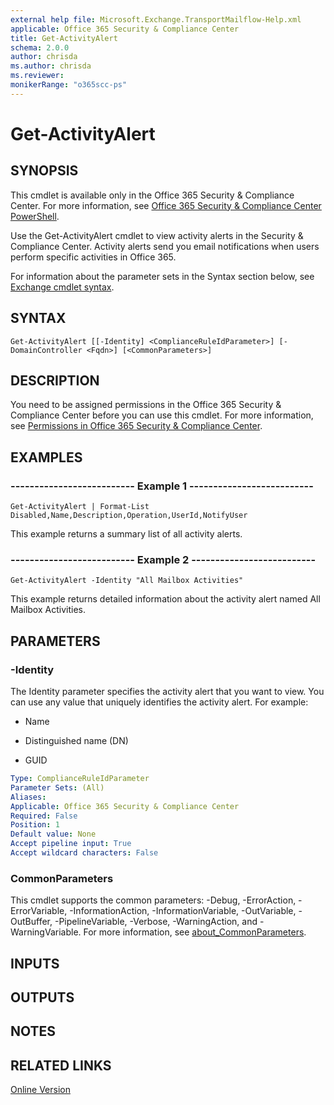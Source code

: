 ```yaml
---
external help file: Microsoft.Exchange.TransportMailflow-Help.xml
applicable: Office 365 Security & Compliance Center
title: Get-ActivityAlert
schema: 2.0.0
author: chrisda
ms.author: chrisda
ms.reviewer:
monikerRange: "o365scc-ps"
---
```


# Get-ActivityAlert

## SYNOPSIS
This cmdlet is available only in the Office 365 Security & Compliance Center. For more information, see [Office 365 Security & Compliance Center PowerShell](https://docs.microsoft.com/powershell/exchange/office-365-scc/office-365-scc-powershell).

Use the Get-ActivityAlert cmdlet to view activity alerts in the Security & Compliance Center. Activity alerts send you email notifications when users perform specific activities in Office 365.

For information about the parameter sets in the Syntax section below, see [Exchange cmdlet syntax](https://docs.microsoft.com/powershell/exchange/exchange-server/exchange-cmdlet-syntax).

## SYNTAX

```
Get-ActivityAlert [[-Identity] <ComplianceRuleIdParameter>] [-DomainController <Fqdn>] [<CommonParameters>]
```

## DESCRIPTION
You need to be assigned permissions in the Office 365 Security & Compliance Center before you can use this cmdlet. For more information, see [Permissions in Office 365 Security & Compliance Center](https://go.microsoft.com/fwlink/p/?LinkId=511920).

## EXAMPLES

### -------------------------- Example 1 --------------------------
```
Get-ActivityAlert | Format-List Disabled,Name,Description,Operation,UserId,NotifyUser
```

This example returns a summary list of all activity alerts.

### -------------------------- Example 2 --------------------------
```
Get-ActivityAlert -Identity "All Mailbox Activities"
```

This example returns detailed information about the activity alert named All Mailbox Activities.

## PARAMETERS

### -Identity
The Identity parameter specifies the activity alert that you want to view. You can use any value that uniquely identifies the activity alert. For example:

- Name

- Distinguished name (DN)

- GUID

```yaml
Type: ComplianceRuleIdParameter
Parameter Sets: (All)
Aliases:
Applicable: Office 365 Security & Compliance Center
Required: False
Position: 1
Default value: None
Accept pipeline input: True
Accept wildcard characters: False
```

### CommonParameters
This cmdlet supports the common parameters: -Debug, -ErrorAction, -ErrorVariable, -InformationAction, -InformationVariable, -OutVariable, -OutBuffer, -PipelineVariable, -Verbose, -WarningAction, and -WarningVariable. For more information, see [about_CommonParameters](https://go.microsoft.com/fwlink/p/?LinkID=113216).

## INPUTS

###  

## OUTPUTS

###  

## NOTES

## RELATED LINKS

[Online Version](https://technet.microsoft.com/library/3ae133df-cd0e-4782-b41a-973ca9578776.aspx)
